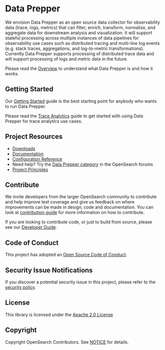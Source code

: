 
# Data Prepper

We envision Data Prepper as an open source data collector for observability data (trace, logs, metrics) that can filter, enrich, transform, normalize, and aggregate data for downstream analysis and visualization. It will support stateful processing across multiple instances of data pipelines for observability use cases such as distributed tracing and multi-line log events (e.g. stack traces, aggregations, and log-to-metric transformations). Currently Data Prepper supports processing of distributed trace data and will support processing of logs and metric data in the future. 

Please read the [Overview](docs/overview.md) to understand what Data Prepper is and how it works.

## Getting Started

Our [Getting Started](docs/getting_started.md) guide is the best starting point for anybody
who wants to run Data Prepper.

Please read the [Trace Analytics](docs/trace_analytics.md) guide to get started with using
Data Prepper for trace analytics use cases.

## Project Resources

* [Downloads](https://opensearch.org/downloads.html)
* [Documentation](https://opensearch.org/docs/latest/monitoring-plugins/trace/data-prepper/)
* [Configuration Reference](https://opensearch.org/docs/latest/monitoring-plugins/trace/data-prepper-reference/)
* Need help? Try the [Data Prepper category](https://discuss.opendistrocommunity.dev/c/data-prepper/61) in the OpenSearch forums
* [Project Principles](https://opensearch.org/#principles)

## Contribute

We invite developers from the larger OpenSearch community to contribute and help improve test coverage and give us feedback on where improvements can be made in design, code and documentation. You can look at [contribution guide](CONTRIBUTING.md) for more information on how to contribute.

If you are looking to contribute code, or just to build from source, please see our [Developer Guide](docs/developer_guide.md).

## Code of Conduct

This project has adopted an [Open Source Code of Conduct](CODE_OF_CONDUCT.md).

## Security Issue Notifications

If you discover a potential security issue in this project, please refer to the [security policy](https://github.com/opensearch-project/data-prepper/security/policy).

## License

This library is licensed under the [Apache 2.0 License](LICENSE)

## Copyright

Copyright OpenSearch Contributors. See [NOTICE](NOTICE.txt) for details.
